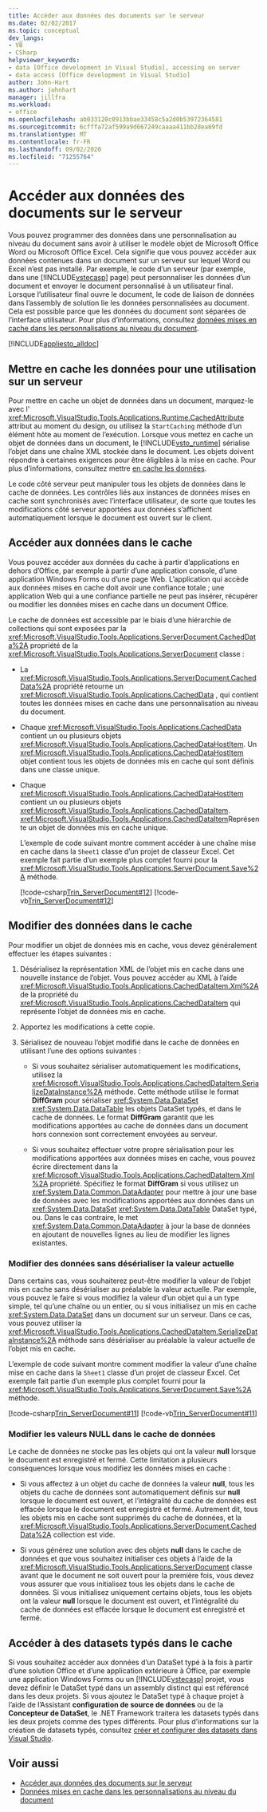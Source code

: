 ```yaml
---
title: Accéder aux données des documents sur le serveur
ms.date: 02/02/2017
ms.topic: conceptual
dev_langs:
- VB
- CSharp
helpviewer_keywords:
- data [Office development in Visual Studio], accessing on server
- data access [Office development in Visual Studio]
author: John-Hart
ms.author: johnhart
manager: jillfra
ms.workload:
- office
ms.openlocfilehash: ab033120c0913bbae33458c5a2d0b53972364581
ms.sourcegitcommit: 6cfffa72af599a9d667249caaaa411bb28ea69fd
ms.translationtype: MT
ms.contentlocale: fr-FR
ms.lasthandoff: 09/02/2020
ms.locfileid: "71255764"
---
```

# <a name="access-data-in-documents-on-the-server"></a>Accéder aux données des documents sur le serveur
  Vous pouvez programmer des données dans une personnalisation au niveau du document sans avoir à utiliser le modèle objet de Microsoft Office Word ou Microsoft Office Excel. Cela signifie que vous pouvez accéder aux données contenues dans un document sur un serveur sur lequel Word ou Excel n’est pas installé. Par exemple, le code d’un serveur (par exemple, dans une [!INCLUDE[vstecasp](../sharepoint/includes/vstecasp-md.md)] page) peut personnaliser les données d’un document et envoyer le document personnalisé à un utilisateur final. Lorsque l’utilisateur final ouvre le document, le code de liaison de données dans l’assembly de solution lie les données personnalisées au document. Cela est possible parce que les données du document sont séparées de l’interface utilisateur. Pour plus d’informations, consultez [données mises en cache dans les personnalisations au niveau du document](../vsto/cached-data-in-document-level-customizations.md).

 [!INCLUDE[appliesto_alldoc](../vsto/includes/appliesto-alldoc-md.md)]

## <a name="cache-data-for-use-on-a-server"></a>Mettre en cache les données pour une utilisation sur un serveur
 Pour mettre en cache un objet de données dans un document, marquez-le avec l' <xref:Microsoft.VisualStudio.Tools.Applications.Runtime.CachedAttribute> attribut au moment du design, ou utilisez la `StartCaching` méthode d’un élément hôte au moment de l’exécution. Lorsque vous mettez en cache un objet de données dans un document, le [!INCLUDE[vsto_runtime](../vsto/includes/vsto-runtime-md.md)] sérialise l’objet dans une chaîne XML stockée dans le document. Les objets doivent répondre à certaines exigences pour être éligibles à la mise en cache. Pour plus d’informations, consultez mettre [en cache les données](../vsto/caching-data.md).

 Le code côté serveur peut manipuler tous les objets de données dans le cache de données. Les contrôles liés aux instances de données mises en cache sont synchronisés avec l’interface utilisateur, de sorte que toutes les modifications côté serveur apportées aux données s’affichent automatiquement lorsque le document est ouvert sur le client.

## <a name="access-data-in-the-cache"></a>Accéder aux données dans le cache
 Vous pouvez accéder aux données du cache à partir d’applications en dehors d’Office, par exemple à partir d’une application console, d’une application Windows Forms ou d’une page Web. L’application qui accède aux données mises en cache doit avoir une confiance totale ; une application Web qui a une confiance partielle ne peut pas insérer, récupérer ou modifier les données mises en cache dans un document Office.

 Le cache de données est accessible par le biais d’une hiérarchie de collections qui sont exposées par la <xref:Microsoft.VisualStudio.Tools.Applications.ServerDocument.CachedData%2A> propriété de la <xref:Microsoft.VisualStudio.Tools.Applications.ServerDocument> classe :

- La <xref:Microsoft.VisualStudio.Tools.Applications.ServerDocument.CachedData%2A> propriété retourne un <xref:Microsoft.VisualStudio.Tools.Applications.CachedData> , qui contient toutes les données mises en cache dans une personnalisation au niveau du document.

- Chaque <xref:Microsoft.VisualStudio.Tools.Applications.CachedData> contient un ou plusieurs objets <xref:Microsoft.VisualStudio.Tools.Applications.CachedDataHostItem>. Un <xref:Microsoft.VisualStudio.Tools.Applications.CachedDataHostItem> objet contient tous les objets de données mis en cache qui sont définis dans une classe unique.

- Chaque <xref:Microsoft.VisualStudio.Tools.Applications.CachedDataHostItem> contient un ou plusieurs objets <xref:Microsoft.VisualStudio.Tools.Applications.CachedDataItem>. <xref:Microsoft.VisualStudio.Tools.Applications.CachedDataItem>Représente un objet de données mis en cache unique.

  L’exemple de code suivant montre comment accéder à une chaîne mise en cache dans la `Sheet1` classe d’un projet de classeur Excel. Cet exemple fait partie d’un exemple plus complet fourni pour la <xref:Microsoft.VisualStudio.Tools.Applications.ServerDocument.Save%2A> méthode.

  [!code-csharp[Trin_ServerDocument#12](../vsto/codesnippet/CSharp/Trin_ServerDocument/Form1.cs#12)]
  [!code-vb[Trin_ServerDocument#12](../vsto/codesnippet/VisualBasic/Trin_ServerDocument/Form1.vb#12)]

## <a name="modify-data-in-the-cache"></a>Modifier des données dans le cache
 Pour modifier un objet de données mis en cache, vous devez généralement effectuer les étapes suivantes :

1. Désérialisez la représentation XML de l’objet mis en cache dans une nouvelle instance de l’objet. Vous pouvez accéder au XML à l’aide <xref:Microsoft.VisualStudio.Tools.Applications.CachedDataItem.Xml%2A> de la propriété du <xref:Microsoft.VisualStudio.Tools.Applications.CachedDataItem> qui représente l’objet de données mis en cache.

2. Apportez les modifications à cette copie.

3. Sérialisez de nouveau l’objet modifié dans le cache de données en utilisant l’une des options suivantes :

    - Si vous souhaitez sérialiser automatiquement les modifications, utilisez la <xref:Microsoft.VisualStudio.Tools.Applications.CachedDataItem.SerializeDataInstance%2A> méthode. Cette méthode utilise le format **DiffGram** pour sérialiser <xref:System.Data.DataSet> <xref:System.Data.DataTable> les objets DataSet typés, et dans le cache de données. Le format **DiffGram** garantit que les modifications apportées au cache de données dans un document hors connexion sont correctement envoyées au serveur.

    - Si vous souhaitez effectuer votre propre sérialisation pour les modifications apportées aux données mises en cache, vous pouvez écrire directement dans la <xref:Microsoft.VisualStudio.Tools.Applications.CachedDataItem.Xml%2A> propriété. Spécifiez le format **DiffGram** si vous utilisez un <xref:System.Data.Common.DataAdapter> pour mettre à jour une base de données avec les modifications apportées aux données dans un <xref:System.Data.DataSet> <xref:System.Data.DataTable> DataSet typé, ou. Dans le cas contraire, le met <xref:System.Data.Common.DataAdapter> à jour la base de données en ajoutant de nouvelles lignes au lieu de modifier les lignes existantes.

### <a name="modify-data-without-deserializing-the-current-value"></a>Modifier des données sans désérialiser la valeur actuelle
 Dans certains cas, vous souhaiterez peut-être modifier la valeur de l’objet mis en cache sans désérialiser au préalable la valeur actuelle. Par exemple, vous pouvez le faire si vous modifiez la valeur d’un objet qui a un type simple, tel qu’une chaîne ou un entier, ou si vous initialisez un mis en cache <xref:System.Data.DataSet> dans un document sur un serveur. Dans ce cas, vous pouvez utiliser la <xref:Microsoft.VisualStudio.Tools.Applications.CachedDataItem.SerializeDataInstance%2A> méthode sans désérialiser au préalable la valeur actuelle de l’objet mis en cache.

 L’exemple de code suivant montre comment modifier la valeur d’une chaîne mise en cache dans la `Sheet1` classe d’un projet de classeur Excel. Cet exemple fait partie d’un exemple plus complet fourni pour la <xref:Microsoft.VisualStudio.Tools.Applications.ServerDocument.Save%2A> méthode.

 [!code-csharp[Trin_ServerDocument#11](../vsto/codesnippet/CSharp/Trin_ServerDocument/Form1.cs#11)]
 [!code-vb[Trin_ServerDocument#11](../vsto/codesnippet/VisualBasic/Trin_ServerDocument/Form1.vb#11)]

### <a name="modify-null-values-in-the-data-cache"></a>Modifier les valeurs NULL dans le cache de données
 Le cache de données ne stocke pas les objets qui ont la valeur **null** lorsque le document est enregistré et fermé. Cette limitation a plusieurs conséquences lorsque vous modifiez les données mises en cache :

- Si vous affectez à un objet du cache de données la valeur **null**, tous les objets du cache de données sont automatiquement définis sur **null** lorsque le document est ouvert, et l’intégralité du cache de données est effacée lorsque le document est enregistré et fermé. Autrement dit, tous les objets mis en cache sont supprimés du cache de données, et la <xref:Microsoft.VisualStudio.Tools.Applications.ServerDocument.CachedData%2A> collection est vide.

- Si vous générez une solution avec des objets **null** dans le cache de données et que vous souhaitez initialiser ces objets à l’aide de la <xref:Microsoft.VisualStudio.Tools.Applications.ServerDocument> classe avant que le document ne soit ouvert pour la première fois, vous devez vous assurer que vous initialisez tous les objets dans le cache de données. Si vous initialisez uniquement certains objets, tous les objets ont la valeur **null** lorsque le document est ouvert, et l’intégralité du cache de données est effacée lorsque le document est enregistré et fermé.

## <a name="access-typed-datasets-in-the-cache"></a>Accéder à des datasets typés dans le cache
 Si vous souhaitez accéder aux données d’un DataSet typé à la fois à partir d’une solution Office et d’une application extérieure à Office, par exemple une application Windows Forms ou un [!INCLUDE[vstecasp](../sharepoint/includes/vstecasp-md.md)] projet, vous devez définir le DataSet typé dans un assembly distinct qui est référencé dans les deux projets. Si vous ajoutez le DataSet typé à chaque projet à l’aide de l’Assistant **configuration de source de données** ou de la **Concepteur de DataSet**, le .NET Framework traitera les datasets typés dans les deux projets comme des types différents. Pour plus d’informations sur la création de datasets typés, consultez [créer et configurer des datasets dans Visual Studio](../data-tools/create-and-configure-datasets-in-visual-studio.md).

## <a name="see-also"></a>Voir aussi

- [Accéder aux données des documents sur le serveur](../vsto/accessing-data-in-documents-on-the-server.md)
- [Données mises en cache dans les personnalisations au niveau du document](../vsto/cached-data-in-document-level-customizations.md)